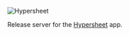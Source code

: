 ![Hypersheet](https://user-images.githubusercontent.com/185555/56175659-4b61ea80-604c-11e9-9805-c64008dfe06c.png)

Release server for the [Hypersheet](https://hypersheet.io) app.

